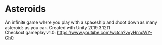 # Asteroids
An infinite game where you play with a spaceship and shoot down as many asteroids as you can. Created with Unity 2019.3.12f1  
Checkout gameplay v1.0: https://www.youtube.com/watch?v=yHnhcWY-Gh0  
